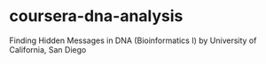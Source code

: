 # coursera-dna-analysis
Finding Hidden Messages in DNA (Bioinformatics I) by University of California, San Diego
